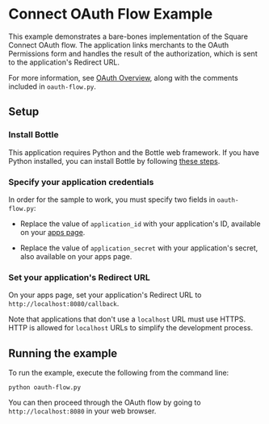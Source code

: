 # Connect OAuth Flow Example

This example demonstrates a bare-bones implementation of the Square Connect OAuth flow. The application links merchants to the OAuth Permissions form and handles the result of the authorization, which is sent to the application's Redirect URL.

For more information, see [OAuth Overview](https://connect.squareup.com/docs/api#oauth-overview), along with the comments included in `oauth-flow.py`.

## Setup

### Install Bottle

This application requires Python and the Bottle web framework. If you have Python
installed, you can install Bottle by following 
[these steps](http://bottlepy.org/docs/dev/tutorial.html#installation).

### Specify your application credentials

In order for the sample to work, you must specify two fields in `oauth-flow.py`:

* Replace the value of `application_id` with your application's ID, available on your
[apps page](https://connect.squareup.com/apps).

* Replace the value of `application_secret` with your application's secret, also available on your apps page.

### Set your application's Redirect URL

On your apps page, set your application's Redirect URL to `http://localhost:8080/callback`.

Note that applications that don't use a `localhost` URL must use HTTPS. HTTP is allowed for `localhost` URLs to simplify the development process.

## Running the example

To run the example, execute the following from the command line:

    python oauth-flow.py

You can then proceed through the OAuth flow by going to `http://localhost:8080` in your web browser.